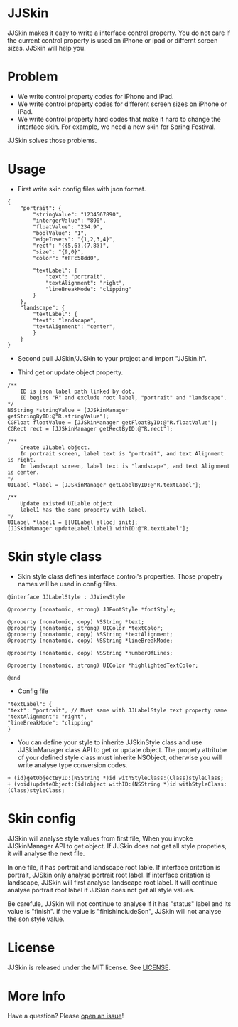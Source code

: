 # JJSkin

JJSkin makes it easy to write a interface control property. You do not care if the current control property is used on iPhone or ipad or differnt screen sizes. JJSkin will help you.

# Problem

* We write control property codes for iPhone and iPad.
* We write control property codes for different screen sizes on iPhone or iPad.
* We write control property hard codes that make it hard to change the interface skin. For example, we need a new skin for Spring Festival.

JJSkin solves those problems.

# Usage

* First write skin config files with json format.

```objc
{
    "portrait": {
        "stringValue": "1234567890",
        "intergerValue": "890",
        "floatValue": "234.9",
        "boolValue": "1",
        "edgeInsets": "{1,2,3,4}",
        "rect": "{{5,6},{7,8}}",
        "size": "{9,0}",
        "color": "#FFc58dd0",

        "textLabel": {
            "text": "portrait",
            "textAlignment": "right",
            "lineBreakMode": "clipping"
        }
    },
    "landscape": {
        "textLabel": {
        "text": "landscape",
        "textAlignment": "center",
        }
    }
}
```

* Second pull JJSkin/JJSkin to your project and import "JJSkin.h".

* Third get or update object property.

```objc
/**
    ID is json label path linked by dot.
    ID begins "R" and exclude root label, "portrait" and "landscape".
*/
NSString *stringValue = [JJSkinManager getStringByID:@"R.stringValue"];
CGFloat floatValue = [JJSkinManager getFloatByID:@"R.floatValue"];
CGRect rect = [JJSkinManager getRectByID:@"R.rect"];

/** 
    Create UILabel object.
    In portrait screen, label text is "portrait", and text Alignment is right.
    In landscapt screen, label text is "landscape", and text Alignment is center.
*/
UILabel *label = [JJSkinManager getLabelByID:@"R.textLabel"];

/** 
    Update existed UILable object.
    label1 has the same property with label.
*/
UILabel *label1 = [[UILabel alloc] init];
[JJSkinManager updateLabel:label1 withID:@"R.textLabel"];
```

# Skin style class

* Skin style class defines interface control's properties. Those propetry names will be used in config files.

```objc
@interface JJLabelStyle : JJViewStyle

@property (nonatomic, strong) JJFontStyle *fontStyle;

@property (nonatomic, copy) NSString *text;
@property (nonatomic, strong) UIColor *textColor;
@property (nonatomic, copy) NSString *textAlignment;
@property (nonatomic, copy) NSString *lineBreakMode;

@property (nonatomic, copy) NSString *numberOfLines;

@property (nonatomic, strong) UIColor *highlightedTextColor;

@end
```

* Config file

```objc
"textLabel": {
"text": "portrait", // Must same with JJLabelStyle text property name
"textAlignment": "right",
"lineBreakMode": "clipping"
}
```

* You can define your style to inherite JJSkinStyle class and use JJSkinManager class API to get or update object. The propety attritube of your defined style class must inherite NSObject, otherwise you will write analyse type conversion codes.
```objc
+ (id)getObjectByID:(NSString *)id withStyleClass:(Class)styleClass;
+ (void)updateObject:(id)object withID:(NSString *)id withStyleClass:(Class)styleClass;
```

# Skin config

JJSkin will analyse style values from first file, When you invoke JJSkinManager API to get object. If JJSkin does not get all style propeties, it will analyse the next file.

In one file, it has portrait and landscape root lable. If interface oritation is portrait, JJSkin only analyse portrait root label. If interface oritation is landscape, JJSkin will first analyse landscape root label. It will continue analyse portrait root label if JJSkin does not get all style values.

Be carefule, JJSkin will not continue to analyse if it has "status" label and its value is "finish". if the value is "finishIncludeSon", JJSkin will not analyse the son style value.

# License

JJSkin is released under the MIT license. See
[LICENSE](https://github.com/hamilyjing/JJSkin/blob/master/LICENSE).

# More Info

Have a question? Please [open an issue](https://github.com/hamilyjing/JJSkin/issues/new)!
